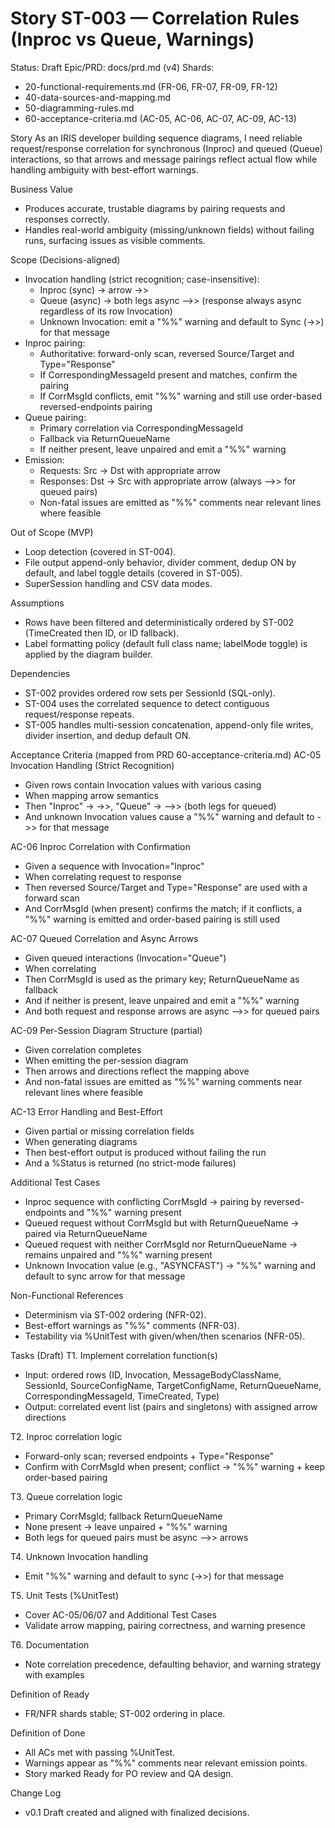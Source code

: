 # Story ST-003 — Correlation Rules (Inproc vs Queue, Warnings)

Status: Draft
Epic/PRD: docs/prd.md (v4)
Shards:
- 20-functional-requirements.md (FR-06, FR-07, FR-09, FR-12)
- 40-data-sources-and-mapping.md
- 50-diagramming-rules.md
- 60-acceptance-criteria.md (AC-05, AC-06, AC-07, AC-09, AC-13)

Story
As an IRIS developer building sequence diagrams,
I need reliable request/response correlation for synchronous (Inproc) and queued (Queue) interactions,
so that arrows and message pairings reflect actual flow while handling ambiguity with best-effort warnings.

Business Value
- Produces accurate, trustable diagrams by pairing requests and responses correctly.
- Handles real-world ambiguity (missing/unknown fields) without failing runs, surfacing issues as visible comments.

Scope (Decisions-aligned)
- Invocation handling (strict recognition; case-insensitive):
  - Inproc (sync) → arrow ->>
  - Queue (async) → both legs async -->> (response always async regardless of its row Invocation)
  - Unknown Invocation: emit a "%%" warning and default to Sync (->>) for that message
- Inproc pairing:
  - Authoritative: forward-only scan, reversed Source/Target and Type="Response"
  - If CorrespondingMessageId present and matches, confirm the pairing
  - If CorrMsgId conflicts, emit "%%" warning and still use order-based reversed-endpoints pairing
- Queue pairing:
  - Primary correlation via CorrespondingMessageId
  - Fallback via ReturnQueueName
  - If neither present, leave unpaired and emit a "%%" warning
- Emission:
  - Requests: Src → Dst with appropriate arrow
  - Responses: Dst → Src with appropriate arrow (always -->> for queued pairs)
  - Non-fatal issues are emitted as "%%" comments near relevant lines where feasible

Out of Scope (MVP)
- Loop detection (covered in ST-004).
- File output append-only behavior, divider comment, dedup ON by default, and label toggle details (covered in ST-005).
- SuperSession handling and CSV data modes.

Assumptions
- Rows have been filtered and deterministically ordered by ST-002 (TimeCreated then ID, or ID fallback).
- Label formatting policy (default full class name; labelMode toggle) is applied by the diagram builder.

Dependencies
- ST-002 provides ordered row sets per SessionId (SQL-only).
- ST-004 uses the correlated sequence to detect contiguous request/response repeats.
- ST-005 handles multi-session concatenation, append-only file writes, divider insertion, and dedup default ON.

Acceptance Criteria (mapped from PRD 60-acceptance-criteria.md)
AC-05 Invocation Handling (Strict Recognition)
- Given rows contain Invocation values with various casing
- When mapping arrow semantics
- Then "Inproc" → ->>, "Queue" → -->> (both legs for queued)
- And unknown Invocation values cause a "%%" warning and default to ->> for that message

AC-06 Inproc Correlation with Confirmation
- Given a sequence with Invocation="Inproc"
- When correlating request to response
- Then reversed Source/Target and Type="Response" are used with a forward scan
- And CorrMsgId (when present) confirms the match; if it conflicts, a "%%" warning is emitted and order-based pairing is still used

AC-07 Queued Correlation and Async Arrows
- Given queued interactions (Invocation="Queue")
- When correlating
- Then CorrMsgId is used as the primary key; ReturnQueueName as fallback
- And if neither is present, leave unpaired and emit a "%%" warning
- And both request and response arrows are async -->> for queued pairs

AC-09 Per-Session Diagram Structure (partial)
- Given correlation completes
- When emitting the per-session diagram
- Then arrows and directions reflect the mapping above
- And non-fatal issues are emitted as "%%" warning comments near relevant lines where feasible

AC-13 Error Handling and Best-Effort
- Given partial or missing correlation fields
- When generating diagrams
- Then best-effort output is produced without failing the run
- And a %Status is returned (no strict-mode failures)

Additional Test Cases
- Inproc sequence with conflicting CorrMsgId → pairing by reversed-endpoints and "%%" warning present
- Queued request without CorrMsgId but with ReturnQueueName → paired via ReturnQueueName
- Queued request with neither CorrMsgId nor ReturnQueueName → remains unpaired and "%%" warning present
- Unknown Invocation value (e.g., "ASYNCFAST") → "%%" warning and default to sync arrow for that message

Non-Functional References
- Determinism via ST-002 ordering (NFR-02).
- Best-effort warnings as "%%" comments (NFR-03).
- Testability via %UnitTest with given/when/then scenarios (NFR-05).

Tasks (Draft)
T1. Implement correlation function(s)
- Input: ordered rows (ID, Invocation, MessageBodyClassName, SessionId, SourceConfigName, TargetConfigName, ReturnQueueName, CorrespondingMessageId, TimeCreated, Type)
- Output: correlated event list (pairs and singletons) with assigned arrow directions

T2. Inproc correlation logic
- Forward-only scan; reversed endpoints + Type="Response"
- Confirm with CorrMsgId when present; conflict → "%%" warning + keep order-based pairing

T3. Queue correlation logic
- Primary CorrMsgId; fallback ReturnQueueName
- None present → leave unpaired + "%%" warning
- Both legs for queued pairs must be async -->> arrows

T4. Unknown Invocation handling
- Emit "%%" warning and default to sync (->>) for that message

T5. Unit Tests (%UnitTest)
- Cover AC-05/06/07 and Additional Test Cases
- Validate arrow mapping, pairing correctness, and warning presence

T6. Documentation
- Note correlation precedence, defaulting behavior, and warning strategy with examples

Definition of Ready
- FR/NFR shards stable; ST-002 ordering in place.

Definition of Done
- All ACs met with passing %UnitTest.
- Warnings appear as "%%" comments near relevant emission points.
- Story marked Ready for PO review and QA design.

Change Log
- v0.1 Draft created and aligned with finalized decisions.
